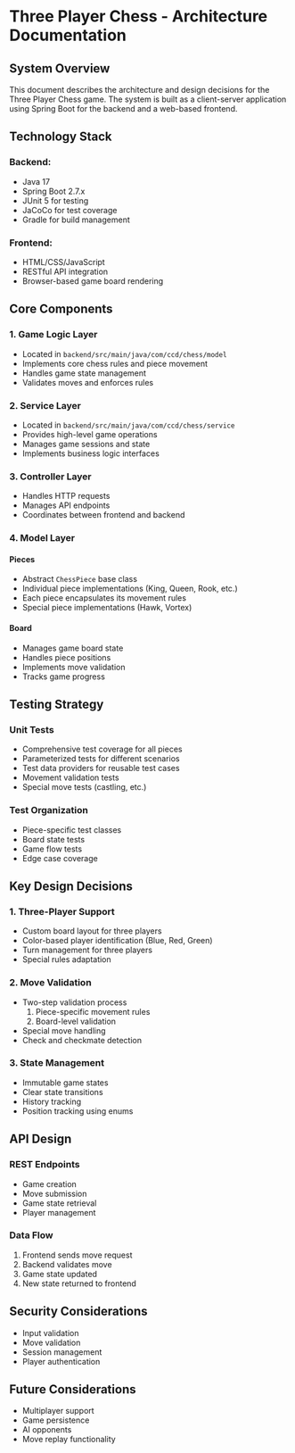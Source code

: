 # Three Player Chess - Architecture Documentation

## System Overview
This document describes the architecture and design decisions for the Three Player Chess game. The system is built as a client-server application using Spring Boot for the backend and a web-based frontend.

## Technology Stack

### Backend:
- Java 17
- Spring Boot 2.7.x
- JUnit 5 for testing
- JaCoCo for test coverage
- Gradle for build management

### Frontend:
- HTML/CSS/JavaScript
- RESTful API integration
- Browser-based game board rendering

## Core Components

### 1. Game Logic Layer
- Located in `backend/src/main/java/com/ccd/chess/model`
- Implements core chess rules and piece movement
- Handles game state management
- Validates moves and enforces rules

### 2. Service Layer
- Located in `backend/src/main/java/com/ccd/chess/service`
- Provides high-level game operations
- Manages game sessions and state
- Implements business logic interfaces

### 3. Controller Layer
- Handles HTTP requests
- Manages API endpoints
- Coordinates between frontend and backend

### 4. Model Layer
#### Pieces
- Abstract `ChessPiece` base class
- Individual piece implementations (King, Queen, Rook, etc.)
- Each piece encapsulates its movement rules
- Special piece implementations (Hawk, Vortex)

#### Board
- Manages game board state
- Handles piece positions
- Implements move validation
- Tracks game progress

## Testing Strategy

### Unit Tests
- Comprehensive test coverage for all pieces
- Parameterized tests for different scenarios
- Test data providers for reusable test cases
- Movement validation tests
- Special move tests (castling, etc.)

### Test Organization
- Piece-specific test classes
- Board state tests
- Game flow tests
- Edge case coverage

## Key Design Decisions

### 1. Three-Player Support
- Custom board layout for three players
- Color-based player identification (Blue, Red, Green)
- Turn management for three players
- Special rules adaptation

### 2. Move Validation
- Two-step validation process
  1. Piece-specific movement rules
  2. Board-level validation
- Special move handling
- Check and checkmate detection

### 3. State Management
- Immutable game states
- Clear state transitions
- History tracking
- Position tracking using enums

## API Design

### REST Endpoints
- Game creation
- Move submission
- Game state retrieval
- Player management

### Data Flow
1. Frontend sends move request
2. Backend validates move
3. Game state updated
4. New state returned to frontend

## Security Considerations
- Input validation
- Move validation
- Session management
- Player authentication

## Future Considerations
- Multiplayer support
- Game persistence
- AI opponents
- Move replay functionality

